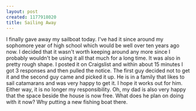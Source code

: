 ```yaml
--- 
layout: post
created: 1177918020
title: Sailing Away
---
```

I finally gave away my sailboat today.  I've had it since around my sophomore year of high school which would be well over ten years ago now.  I decided that it wasn't worth keeping around any more since I probably wouldn't be using it all that much for a long time.  It was also in pretty rough shape.  I posted it on Craigslist and within about 15 minutes I got 3 responses and then pulled the notice.  The first guy decided not to get it and the second guy came and picked it up.  He is in a family that likes to sail catamarans and was very happy to get it.  I hope it works out for him.  Either way, it is no longer my responsibility.  Oh, my dad is also very happy that the space beside the house is now free.   What does he plan on doing with it now?  Why putting a new fishing boat there.
